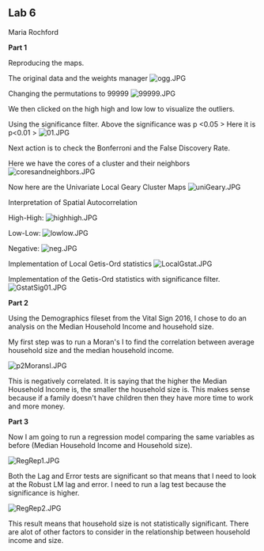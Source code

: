 ## Lab 6
Maria Rochford

**Part 1**

Reproducing the maps.

The original data and the weights manager
![ogg.JPG](ogg.JPG)

Changing the permutations to 99999
![99999.JPG](99999.JPG)

We then clicked on the high high and low low to visualize the outliers.

Using the significance filter. Above the significance was p <0.05 >
Here it is p<0.01 >
![01.JPG](01.JPG)

Next action is to check the Bonferroni and the False Discovery Rate.

Here we have the cores of a cluster and their neighbors
![coresandneighbors.JPG](coresandneighbors.JPG)

Now here are the Univariate Local Geary Cluster Maps
![uniGeary.JPG](uniGeary.JPG)

Interpretation of Spatial Autocorrelation

High-High:
![highhigh.JPG](highhigh.JPG)

Low-Low:
![lowlow.JPG](lowlow.JPG)

Negative:
![neg.JPG](neg.JPG)

Implementation of Local Getis-Ord statistics
![LocalGstat.JPG](LocalGstat.JPG)

Implementation of the Getis-Ord statistics with significance filter.
![GstatSig01.JPG](GstatSig01.JPG)


**Part 2**

Using the Demographics fileset from the Vital Sign 2016, I chose to do an analysis on the Median Household Income and household size.

My first step was to run a Moran's I to find the correlation between average household size and the median household income.

![p2MoransI.JPG](p2MoransI.JPG)

This is negatively correlated. It is saying that the higher the Median Household Income is, the smaller the household size is. This makes sense because if a family doesn't have children then they have more time to work and more money.


**Part 3**

Now I am going to run a regression model comparing the same variables as before (Median Household Income and Household size).

![RegRep1.JPG](RegRep1.JPG)

Both the Lag and Error tests are significant so that means that I need to look at the Robust LM lag and error. I need to run a lag test because the significance is higher.

![RegRep2.JPG](RegRep2.JPG)

This result means that household size is not statistically significant. There are alot of other factors to consider in the relationship between household income and size. 
